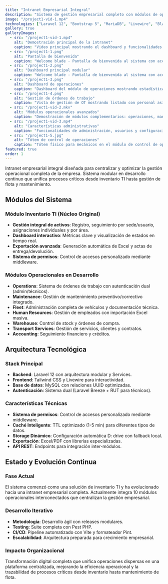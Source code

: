 ```yaml
---
title: "Intranet Empresarial Integral"
description: "Sistema de gestión empresarial completo con módulos de operaciones, mantenimiento, inventario TI, flota y recursos humanos. Proyecto en desarrollo continuo."
image: "/project1-vid-1.mp4"
technologies: ["Laravel 12", "Bootstrap 5", "MariaDB", "Livewire", "Blade"]
gallery: true
galleryImages:
  - src: "/project1-vid-1.mp4"
    alt: "Demostración principal de la intranet"
    caption: "Video principal mostrando el dashboard y funcionalidades core del sistema de inventario TI"
  - src: "/project1-1.png"
    alt: "Pantalla de bienvenida"
    caption: "Welcome blade - Pantalla de bienvenida al sistema con acceso inicial 1"
  - src: "/project1-2.png"
    alt: "Dashboard principal modular"
    caption: "Welcome blade - Pantalla de bienvenida al sistema con acceso inicial 2"
  - src: "/project1-3.png"
    alt: "Dashboard de operaciones"
    caption: "Dashboard del módulo de operaciones mostrando estadísticas de OT, personal técnico activo, OTs del mes y acceso a gestión de OT, checklist y documentación técnica"
  - src: "/project1-4.png"
    alt: "Gestión de órdenes de trabajo"
    caption: "Vista de gestión de OT mostrando listado con personal asignado, vehículo, título, descripción, fechas programadas y leyenda de iconos de tipo, prioridad y estado"
  - src: "/project1-vid-2.mkv"
    alt: "Módulos operacionales avanzados"
    caption: "Demostración de módulos complementarios: operaciones, mantenimiento y gestión de flota"
  - src: "/project1-vid-3.mp4"
    alt: "Características administrativas"
    caption: "Funcionalidades de administración, usuarios y configuración del sistema empresarial"
  - src: "/project1-5.jpg"
    alt: "Tótem de control de operaciones"
    caption: "Tótem físico para mecánicos en el módulo de control de operaciones - interfaz táctil para gestión de OT en terreno"
featured: true
order: 1
---
```


Intranet empresarial integral diseñada para centralizar y optimizar la gestión operacional completa de la empresa. Sistema modular en desarrollo continuo que unifica procesos críticos desde inventario TI hasta gestión de flota y mantenimiento.

## Módulos del Sistema

### Módulo Inventario TI (Núcleo Original)

- **Gestión integral de activos**: Registro, seguimiento por sede/usuario, asignaciones individuales y por área.
- **Dashboard interactivo**: Métricas clave y visualización de estados en tiempo real.
- **Exportación avanzada**: Generación automática de Excel y actas de entrega/devolución.
- **Sistema de permisos**: Control de accesos personalizado mediante middleware.

### Módulos Operacionales en Desarrollo

- **Operations**: Sistema de órdenes de trabajo con autenticación dual (admin/técnicos).
- **Maintenance**: Gestión de mantenimiento preventivo/correctivo integrado.
- **Fleet**: Administración completa de vehículos y documentación técnica.
- **Human Resources**: Gestión de empleados con importación Excel masiva.
- **Warehouse**: Control de stock y órdenes de compra.
- **Transport Services**: Gestión de servicios, clientes y contratos.
- **Accounting**: Seguimiento financiero y créditos.

## Arquitectura Tecnológica

### Stack Principal

- **Backend**: Laravel 12 con arquitectura modular y Services.
- **Frontend**: Tailwind CSS y Livewire para interactividad.
- **Base de datos**: MySQL con relaciones UUID optimizadas.
- **Autenticación**: Sistema dual (Laravel Breeze + RUT para técnicos).

### Características Técnicas

- **Sistema de permisos**: Control de accesos personalizado mediante middleware.
- **Caché Inteligente**: TTL optimizado (1-5 min) para diferentes tipos de datos.
- **Storage Dinámico**: Configuración automática D: drive con fallback local.
- **Exportación**: Excel/PDF con librerías especializadas.
- **API REST**: Endpoints para integración inter-módulos.

## Estado y Evolución Continua

### Fase Actual

El sistema comenzó como una solución de inventario TI y ha evolucionado hacia una intranet empresarial completa. Actualmente integra 10 módulos operacionales interconectados que centralizan la gestión empresarial.

### Desarrollo Iterativo

- **Metodología**: Desarrollo ágil con releases modulares.
- **Testing**: Suite completa con Pest PHP.
- **CI/CD**: Pipeline automatizado con Vite y formateador Pint.
- **Escalabilidad**: Arquitectura preparada para crecimiento empresarial.

### Impacto Organizacional

Transformación digital completa que unifica operaciones dispersas en una plataforma centralizada, mejorando la eficiencia operacional y la trazabilidad de procesos críticos desde inventario hasta mantenimiento de flota.